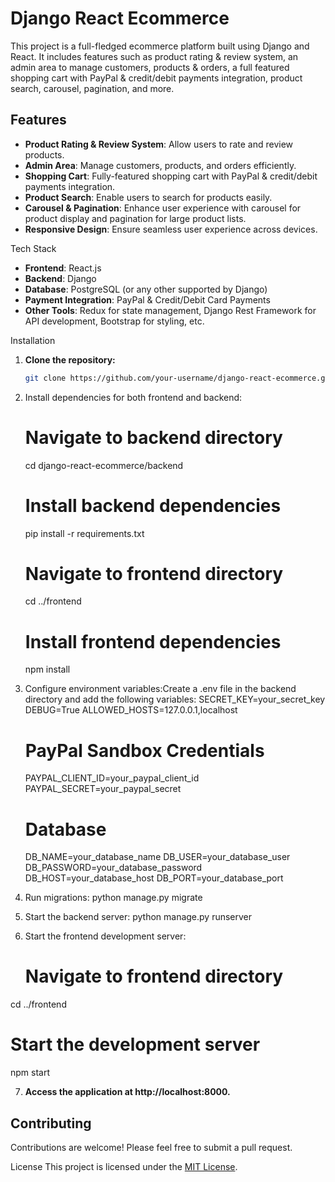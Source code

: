 # Django React Ecommerce


This project is a full-fledged ecommerce platform built using Django and React. It includes features such as product rating & review system, an admin area to manage customers, products & orders, a full featured shopping cart with PayPal & credit/debit payments integration, product search, carousel, pagination, and more.

## Features

- **Product Rating & Review System**: Allow users to rate and review products.
- **Admin Area**: Manage customers, products, and orders efficiently.
- **Shopping Cart**: Fully-featured shopping cart with PayPal & credit/debit payments integration.
- **Product Search**: Enable users to search for products easily.
- **Carousel & Pagination**: Enhance user experience with carousel for product display and pagination for large product lists.
- **Responsive Design**: Ensure seamless user experience across devices.

Tech Stack

- **Frontend**: React.js
- **Backend**: Django
- **Database**: PostgreSQL (or any other supported by Django)
- **Payment Integration**: PayPal & Credit/Debit Card Payments
- **Other Tools**: Redux for state management, Django Rest Framework for API development, Bootstrap for styling, etc.

Installation

1. **Clone the repository:**

   ```bash
   git clone https://github.com/your-username/django-react-ecommerce.git

2. Install dependencies for both frontend and backend:
   # Navigate to backend directory
    cd django-react-ecommerce/backend
    # Install backend dependencies
    pip install -r requirements.txt
    
    # Navigate to frontend directory
    cd ../frontend
    # Install frontend dependencies
    npm install

3. Configure environment variables:Create a .env file in the backend directory and add the following variables:
    SECRET_KEY=your_secret_key
    DEBUG=True
    ALLOWED_HOSTS=127.0.0.1,localhost
    
    # PayPal Sandbox Credentials
    PAYPAL_CLIENT_ID=your_paypal_client_id
    PAYPAL_SECRET=your_paypal_secret
    
    # Database
    DB_NAME=your_database_name
    DB_USER=your_database_user
    DB_PASSWORD=your_database_password
    DB_HOST=your_database_host
    DB_PORT=your_database_port

4. Run migrations:
   python manage.py migrate

5. Start the backend server:
   python manage.py runserver

6. Start the frontend development server:
   # Navigate to frontend directory
  cd ../frontend
  # Start the development server
  npm start

7. **Access the application at http://localhost:8000.**

## Contributing
Contributions are welcome! Please feel free to submit a pull request.

License
This project is licensed under the [MIT License](LICENSE).



